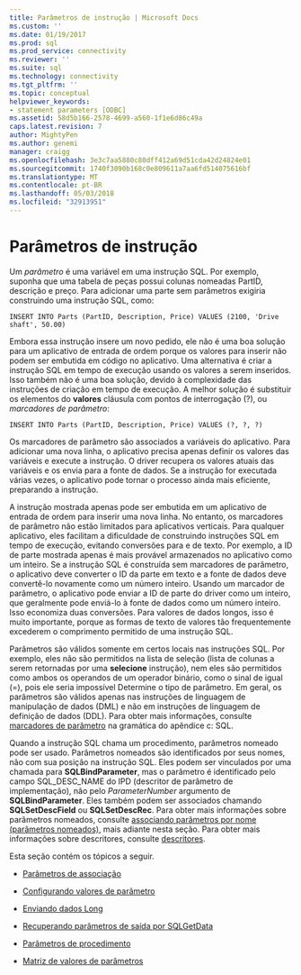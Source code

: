 ```yaml
---
title: Parâmetros de instrução | Microsoft Docs
ms.custom: ''
ms.date: 01/19/2017
ms.prod: sql
ms.prod_service: connectivity
ms.reviewer: ''
ms.suite: sql
ms.technology: connectivity
ms.tgt_pltfrm: ''
ms.topic: conceptual
helpviewer_keywords:
- statement parameters [ODBC]
ms.assetid: 58d5b166-2578-4699-a560-1f1e6d86c49a
caps.latest.revision: 7
author: MightyPen
ms.author: genemi
manager: craigg
ms.openlocfilehash: 3e3c7aa5880c80dff412a69d51cda42d24824e01
ms.sourcegitcommit: 1740f3090b168c0e809611a7aa6fd514075616bf
ms.translationtype: MT
ms.contentlocale: pt-BR
ms.lasthandoff: 05/03/2018
ms.locfileid: "32913951"
---
```

# <a name="statement-parameters"></a>Parâmetros de instrução
Um *parâmetro* é uma variável em uma instrução SQL. Por exemplo, suponha que uma tabela de peças possui colunas nomeadas PartID, descrição e preço. Para adicionar uma parte sem parâmetros exigiria construindo uma instrução SQL, como:  
  
```  
INSERT INTO Parts (PartID, Description, Price) VALUES (2100, 'Drive shaft', 50.00)  
```  
  
 Embora essa instrução insere um novo pedido, ele não é uma boa solução para um aplicativo de entrada de ordem porque os valores para inserir não podem ser embutida em código no aplicativo. Uma alternativa é criar a instrução SQL em tempo de execução usando os valores a serem inseridos. Isso também não é uma boa solução, devido à complexidade das instruções de criação em tempo de execução. A melhor solução é substituir os elementos do **valores** cláusula com pontos de interrogação (?), ou *marcadores de parâmetro*:  
  
```  
INSERT INTO Parts (PartID, Description, Price) VALUES (?, ?, ?)  
```  
  
 Os marcadores de parâmetro são associados a variáveis do aplicativo. Para adicionar uma nova linha, o aplicativo precisa apenas definir os valores das variáveis e execute a instrução. O driver recupera os valores atuais das variáveis e os envia para a fonte de dados. Se a instrução for executada várias vezes, o aplicativo pode tornar o processo ainda mais eficiente, preparando a instrução.  
  
 A instrução mostrada apenas pode ser embutida em um aplicativo de entrada de ordem para inserir uma nova linha. No entanto, os marcadores de parâmetro não estão limitados para aplicativos verticais. Para qualquer aplicativo, eles facilitam a dificuldade de construindo instruções SQL em tempo de execução, evitando conversões para e de texto. Por exemplo, a ID de parte mostrada apenas é mais provável armazenados no aplicativo como um inteiro. Se a instrução SQL é construída sem marcadores de parâmetro, o aplicativo deve converter o ID da parte em texto e a fonte de dados deve convertê-lo novamente como um número inteiro. Usando um marcador de parâmetro, o aplicativo pode enviar a ID de parte do driver como um inteiro, que geralmente pode enviá-lo à fonte de dados como um número inteiro. Isso economiza duas conversões. Para valores de dados longos, isso é muito importante, porque as formas de texto de valores tão frequentemente excederem o comprimento permitido de uma instrução SQL.  
  
 Parâmetros são válidos somente em certos locais nas instruções SQL. Por exemplo, eles não são permitidos na lista de seleção (lista de colunas a serem retornadas por uma **selecione** instrução), nem eles são permitidos como ambos os operandos de um operador binário, como o sinal de igual (=), pois ele seria impossível Determine o tipo de parâmetro. Em geral, os parâmetros são válidos apenas nas instruções de linguagem de manipulação de dados (DML) e não em instruções de linguagem de definição de dados (DDL). Para obter mais informações, consulte [marcadores de parâmetro](../../../odbc/reference/appendixes/parameter-markers.md) na gramática do apêndice c: SQL.  
  
 Quando a instrução SQL chama um procedimento, parâmetros nomeado pode ser usado. Parâmetros nomeados são identificados por seus nomes, não com sua posição na instrução SQL. Eles podem ser vinculados por uma chamada para **SQLBindParameter**, mas o parâmetro é identificado pelo campo SQL_DESC_NAME do IPD (descritor de parâmetro de implementação), não pelo *ParameterNumber* argumento de **SQLBindParameter**. Eles também podem ser associados chamando **SQLSetDescField** ou **SQLSetDescRec**. Para obter mais informações sobre parâmetros nomeados, consulte [associando parâmetros por nome (parâmetros nomeados)](../../../odbc/reference/develop-app/binding-parameters-by-name-named-parameters.md), mais adiante nesta seção. Para obter mais informações sobre descritores, consulte [descritores](../../../odbc/reference/develop-app/descriptors.md).  
  
 Esta seção contém os tópicos a seguir.  
  
-   [Parâmetros de associação](../../../odbc/reference/develop-app/binding-parameters-odbc.md)  
  
-   [Configurando valores de parâmetro](../../../odbc/reference/develop-app/setting-parameter-values.md)  
  
-   [Enviando dados Long](../../../odbc/reference/develop-app/sending-long-data.md)  
  
-   [Recuperando parâmetros de saída por SQLGetData](../../../odbc/reference/develop-app/retrieving-output-parameters-using-sqlgetdata.md)  
  
-   [Parâmetros de procedimento](../../../odbc/reference/develop-app/procedure-parameters.md)  
  
-   [Matriz de valores de parâmetros](../../../odbc/reference/develop-app/arrays-of-parameter-values.md)
